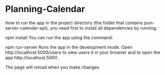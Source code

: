 # Planning-Calendar


How to run the app
In the project directory (the folder that contains json-server-calendar-api), you need first to install all dependencies by running:

npm install
You can run the app using the command:

npm run-server
Runs the app in the development mode.
Open http://localhost:5000/users to view users it in your browser and to open the app http://localhost:5000 .

The page will reload when you make changes.


